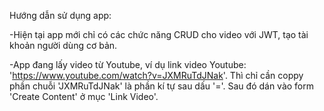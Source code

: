 Hướng dẫn sử dụng app:

-Hiện tại app mới chỉ có các chức năng CRUD cho video với JWT, tạo tài khoản người dùng cơ bản.

-App đang lấy video từ Youtube, ví dụ link video Youtube: 'https://www.youtube.com/watch?v=JXMRuTdJNak'. Thì chỉ cần coppy phần chuỗi 'JXMRuTdJNak' là phần kí tự sau dấu '='. Sau đó dán vào form 'Create Content' ở mục 'Link Video'.
